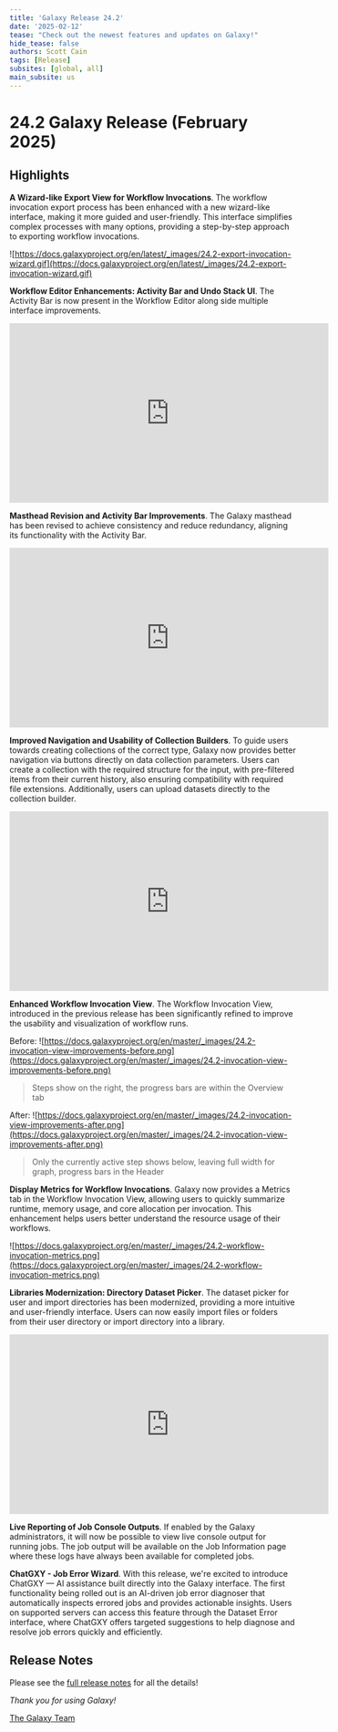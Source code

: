 ```yaml
---
title: 'Galaxy Release 24.2'
date: '2025-02-12'
tease: "Check out the newest features and updates on Galaxy!"
hide_tease: false
authors: Scott Cain
tags: [Release]
subsites: [global, all]
main_subsite: us
---
```


# 24.2 Galaxy Release (February 2025)

## Highlights

**A Wizard-like Export View for Workflow Invocations**. The workflow invocation
export process has been enhanced with a new wizard-like interface, making it
more guided and user-friendly. This interface simplifies complex processes with
many options, providing a step-by-step approach to exporting workflow
invocations.

![https://docs.galaxyproject.org/en/latest/_images/24.2-export-invocation-wizard.gif](https://docs.galaxyproject.org/en/latest/_images/24.2-export-invocation-wizard.gif)

**Workflow Editor Enhancements: Activity Bar and Undo Stack UI**. The Activity
Bar is now present in the Workflow Editor along side multiple interface
improvements.

<iframe width="560" height="315" src="https://www.youtube.com/embed/42HZQkC7PHY" title="Galaxy 24.2 - Workflow Editor Enhancements: Activity Bar and Undo Stack UI" frameborder="0" allow="accelerometer; autoplay; clipboard-write; encrypted-media; gyroscope; picture-in-picture; web-share" referrerpolicy="strict-origin-when-cross-origin" allowfullscreen></iframe>

**Masthead Revision and Activity Bar Improvements**. The Galaxy masthead has
been revised to achieve consistency and reduce redundancy, aligning its
functionality with the Activity Bar.

<iframe width="560" height="315" src="https://www.youtube.com/embed/5NMkcpj-1w8" title="Galaxy 24.2 - Masthead Revision and Activity Bar Improvements" frameborder="0" allow="accelerometer; autoplay; clipboard-write; encrypted-media; gyroscope; picture-in-picture; web-share" referrerpolicy="strict-origin-when-cross-origin" allowfullscreen></iframe>

**Improved Navigation and Usability of Collection Builders**. To guide users
towards creating collections of the correct type, Galaxy now provides better
navigation via buttons directly on data collection parameters. Users can create
a collection with the required structure for the input, with pre-filtered items
from their current history, also ensuring compatibility with required file
extensions. Additionally, users can upload datasets directly to the collection
builder.

<iframe width="560" height="315" src="https://www.youtube.com/embed/y4gNThU_BZE" title="Galaxy 24.2 - Improved Navigation and Usability of Collection Builders" frameborder="0" allow="accelerometer; autoplay; clipboard-write; encrypted-media; gyroscope; picture-in-picture; web-share" referrerpolicy="strict-origin-when-cross-origin" allowfullscreen></iframe>

**Enhanced Workflow Invocation View**. The Workflow Invocation View, introduced
in the previous release has been significantly refined to improve the usability
and visualization of workflow runs.

Before:
![https://docs.galaxyproject.org/en/master/_images/24.2-invocation-view-improvements-before.png](https://docs.galaxyproject.org/en/master/_images/24.2-invocation-view-improvements-before.png)
>Steps show on the right, the progress bars are within the Overview tab


After:
![https://docs.galaxyproject.org/en/master/_images/24.2-invocation-view-improvements-after.png](https://docs.galaxyproject.org/en/master/_images/24.2-invocation-view-improvements-after.png)
>Only the currently active step shows below, leaving full width for graph, progress bars in the Header



**Display Metrics for Workflow Invocations**. Galaxy now provides a Metrics tab
in the Workflow Invocation View, allowing users to quickly summarize runtime,
memory usage, and core allocation per invocation. This enhancement helps users
better understand the resource usage of their workflows.

![https://docs.galaxyproject.org/en/master/_images/24.2-workflow-invocation-metrics.png](https://docs.galaxyproject.org/en/master/_images/24.2-workflow-invocation-metrics.png)

**Libraries Modernization: Directory Dataset Picker**. The dataset picker for
user and import directories has been modernized, providing a more intuitive and
user-friendly interface. Users can now easily import files or folders from
their user directory or import directory into a library.

<iframe width="560" height="315" src="https://www.youtube.com/embed/i8AHdv5sU5A" title="Galaxy 24.2 - Libraries Modernization: Directory Dataset Picker" frameborder="0" allow="accelerometer; autoplay; clipboard-write; encrypted-media; gyroscope; picture-in-picture; web-share" referrerpolicy="strict-origin-when-cross-origin" allowfullscreen></iframe>

**Live Reporting of Job Console Outputs**. If enabled by the Galaxy
administrators, it will now be possible to view live console output for running
jobs. The job output will be available on the Job Information page where these
logs have always been available for completed jobs.

**ChatGXY - Job Error Wizard**. With this release, we're excited to introduce
ChatGXY — AI assistance built directly into the Galaxy interface. The first
functionality being rolled out is an AI-driven job error diagnoser that
automatically inspects errored jobs and provides actionable insights. Users on
supported servers can access this feature through the Dataset Error interface,
where ChatGXY offers targeted suggestions to help diagnose and resolve job
errors quickly and efficiently.

## Release Notes

Please see the [full release notes](https://docs.galaxyproject.org/en/master/releases/24.2_announce.html) for all the details!

*Thank you for using Galaxy!*

[The Galaxy Team](https://galaxyproject.org/galaxy-team/)

